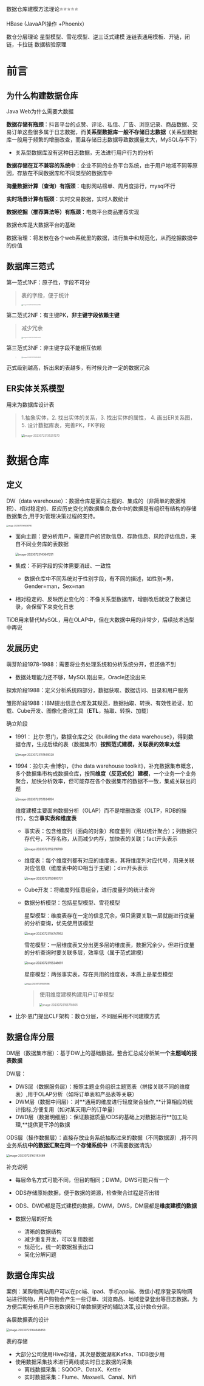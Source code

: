 数据仓库建模方法理论⭐️⭐️⭐️⭐️⭐️

HBase (JavaAPl操作 +Phoenix）



数仓分层理论
星型模型、雪花模型、逆三泛式建模
连链表通用模板、开链，闭链，卡拉链
数据核验原理



# 前言

## 为什么构建数据仓库

Java Web为什么需要大数据

**数据存储有瓶颈**：抖音平台的点赞、评论、私信、广告、浏览记录、商品数据、交易订单这些很多属于日志数据，而**关系型数据库一般不存储日志数据**（关系型数据库一般用于频繁的增删改查，而且存储日志数据导致数据量太大，MySQL存不下）

- 关系型数据库没有这种日志数据，无法进行用户行为的分析

**数据存储在互不兼容的系统中**：企业不同的业务平台系统，由于用户地域不同等原因，存放在不同数据库和不同类型的数据库中

**海量数据计算（查询）有瓶颈**：电影网站榜单、周月度排行，mysql不行

**实时场景计算有瓶颈**：实时交易数据，实时人数统计

**数据挖掘（推荐算法等）有瓶颈**：电商平台商品推荐实现



数据仓库是大数据平台的基础

数据治理：将发散在各个web系统里的数据，进行集中和规范化，从而挖掘数据中的价值



## 数据库三范式

第一范式1NF：原子性，字段不可分

>表的字段，便于统计
>
><img src="C:\Users\lenovo\Desktop\找工作\大数据开发\assets\image-20230723134222812.png" alt="image-20230723134222812" style="zoom: 25%;" />

第二范式2NF：有主键PK，**非主键字段依赖主键**

> 减少冗余
>
> <img src="C:\Users\lenovo\Desktop\找工作\大数据开发\assets\image-20230723134150424.png" alt="image-20230723134150424" style="zoom: 25%;" />

第三范式3NF：非主键字段不能相互依赖

> <img src="C:\Users\lenovo\Desktop\找工作\大数据开发\assets\image-20230723134550843.png" alt="image-20230723134550843" style="zoom:25%;" />

范式级别越高，拆出来的表越多，有时候允许一定的数据冗余



## ER实体关系模型

用来为数据库设计表

> 1.抽象实体，2. 找出实体的关系，3. 找出实体的属性， 4. 画出ER关系图， 5. 设计数据库表，完善PK，FK字段
>
> <img src="C:\Users\lenovo\Desktop\找工作\大数据开发\assets\image-20230723135251270.png" alt="image-20230723135251270" style="zoom:50%;" />

# 数据仓库

## 定义

DW（data warehouse）：数据仓库是面向主题的、集成的（非简单的数据堆积）、相对稳定的、反应历史变化的数据集合,数仓中的数据是有组织有结构的存储数据集合,用于对管理决策过程的支持。

<img src="C:\Users\lenovo\Desktop\找工作\大数据开发\assets\image-20230723145630716.png" alt="image-20230723145630716" style="zoom:33%;" />

- 面向主题：要分析用户，需要用户的贷款信息、存款信息、风险评估信息，来自不同业务库的表数据

  <img src="C:\Users\lenovo\Desktop\找工作\大数据开发\assets\image-20230723143641251.png" alt="image-20230723143641251" style="zoom:50%;" />

- 集成：不同字段的实体需要消歧、一致性

  - 数据仓库中不同系统对于性别字段，有不同的描述，如性别=男，Gender=man，Sex=nan

- 相对稳定的、反映历史变化的：不像关系型数据库，增删改后就没了数据记录，会保留下来变化日志



TiDB用来替代MySQL，用在OLAP中，但在大数据中用的非常少，后续技术选型中再说

## 发展历史

萌芽阶段1978-1988：需要将业务处理系统和分析系统分开，但还做不到

- 数据处理能力还不够，MySQL刚出来，Oracle还没出来

探索阶段1988：定义分析系统四部分，数据获取、数据访问、目录和用户服务

雏形阶段1988：IBM提出信息仓库及其规范，数据抽取、转换、有效性验证、加载、Cube开发、图像化查询工具（**ETL**，抽取、转换、加载）

确立阶段

- 1991： 比尔·恩门，数据仓库之父《building the data warehouse》，得到数据仓库，生成后续的表（数据集市）**按照范式建模，关联表的效率太低**

  <img src="C:\Users\lenovo\Desktop\找工作\大数据开发\assets\image-20230723151849328.png" alt="image-20230723151849328" style="zoom:50%;" />

- 1994：拉尔夫·金博尔，《the data warehouse toolkit》，补充数据集市概念，多个数据集市构成数据仓库，按照**维度（反范式化）建模**，一个业务一个业务聚合，加快分析效率，但可能存在各个数据集市的数据不一致，集成关联出问题

  <img src="C:\Users\lenovo\Desktop\找工作\大数据开发\assets\image-20230723151834764.png" alt="image-20230723151834764" style="zoom:50%;" />

  维度建模主要面向数据分析（OLAP）而不是增删改查（OLTP，RDB的操作），包含**事实表和维度表**

  - 事实表：包含维度列（面向的对象）和度量列（用以统计聚合）；列数据只存代号，不存名称，从而减少内存，加快表的关联；fact开头表示

    <img src="C:\Users\lenovo\Desktop\找工作\大数据开发\assets\image-20230723152316789.png" alt="image-20230723152316789" style="zoom:50%;" />

  - 维度表：每个维度列都有对应的维度表，其将维度列对应代号，用来关联对应信息（维度表中的ID相当于主键）；dim开头表示

    <img src="C:\Users\lenovo\Desktop\找工作\大数据开发\assets\image-20230723153800731.png" alt="image-20230723153800731" style="zoom:50%;" />

  - Cube开发：将维度列任意组合，进行度量列的统计查询

  - 数据分析模型：包括星型模型、雪花模型

    星型模型：维度表存在一定的信息冗余，但只需要关联一层就能进行度量的分析查询，优先使用该模型

    <img src="C:\Users\lenovo\Desktop\找工作\大数据开发\assets\image-20230723154747952.png" alt="image-20230723154747952" style="zoom:50%;" />

    雪花模型：一层维度表又分出更多层的维度表，数据冗余少，但进行度量的分析查询时要关联多层，效率低（属于范式建模）

    <img src="C:\Users\lenovo\Desktop\找工作\大数据开发\assets\image-20230723155248691.png" alt="image-20230723155248691" style="zoom:50%;" />

    星座模型：两张事实表，存在共用的维度表，本质上是星型模型

    <img src="C:\Users\lenovo\Desktop\找工作\大数据开发\assets\image-20230723155515996.png" alt="image-20230723155515996" style="zoom: 33%;" />

    > 使用维度建模构建用户订单模型
    >
    > <img src="C:\Users\lenovo\Desktop\找工作\大数据开发\assets\image-20230723155718805.png" alt="image-20230723155718805" style="zoom: 50%;" />

- 比尔·恩门提出CLF架构：数仓分层，不同层采用不同建模方式

  

## 数据仓库分层

DM层（数据集市层）：基于DW上的基础数据，整合汇总成分析某**一个主题域的报表数据**

DW层：

- DWS层（数据服务层）：按照主题业务组织主题宽表（拼接关联不同的维度表）,用于OLAP分析（如将订单表和产品表等关联）
- DWM层（数据中间层）：对**通用的维度进行轻度聚合操作,**计算相应的统计指标,方便复用（如对某天用户的订单量）
- DWD层（数据明细层）：保证数据质量/ODS的基础上对数据进行**加工处理,**提供更干净的数据

ODS层（操作数据层）：直接存放业务系统抽取过来的数据（不同数据源）,将不同业务系统**中的数据汇聚在同一个存储系统中**（不需要数据清洗）	

<img src="C:\Users\lenovo\Desktop\找工作\大数据开发\assets\image-20230723163143489.png" alt="image-20230723163143489" style="zoom:50%;" />

补充说明

- 每层命名方式可能不同，但目的相同；DWM，DWS可能只有一个
- ODS存储原始数据，便于数据的溯源，检查聚合过程是否出错
- ODS、DWD都是范式建模的数据，DWM，DWS，DM层都是**维度建模的数据**

- 数据分层的好处
  - 清晰的数据结构 
  - 减少重复开发，可以复用数据
  - 规范化，统一的数据报表出口
  - 简化分解问题

## 数据仓库实战

案例：某购物网站用户可以在pc端、ipad、手机app端、微信小程序登录购物网站进行购物，用户购物会产生一些订单、浏览商品、地域登录登出等日志数据。为方便后期分析用户日志数据和订单数据更好的辅助决策,设计数仓分层。

各层数据表的设计

<img src="C:\Users\lenovo\Desktop\找工作\大数据开发\assets\image-20230723164648853.png" alt="image-20230723164648853" style="zoom:50%;" />

表的存储

- 大部分公司使用Hive存储，其次是数据湖和Kafka、TiDB很少用	
- 使用数据采集技术进行离线或实时日志数据的采集
  - 离线数据采集：SQOOP、DataX、Kettle
  - 实时数据采集：Flume、Maxwell、Canal、Nifi